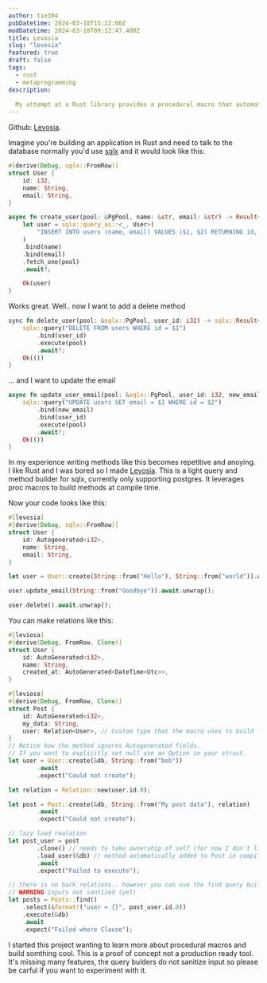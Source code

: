 ```yaml
---
author: tie304 
pubDatetime: 2024-03-18T15:22:00Z
modDatetime: 2024-03-18T09:12:47.400Z
title: Levosia 
slug: "levosia" 
featured: true
draft: false
tags:
  - rust
  - metaprogramming
description:
 
  My attempt at a Rust library provides a procedural macro that automatically generates CRUD operations and query builder methods for structs representing database entities,
---
```

Github: [Levosia](https://github.com/tie304/leviosa).

Imagine you're building an application in Rust and need to talk to the database normally you'd use [sqlx](https://github.com/launchbadge/sqlx) and it would look like this:
```rust
#[derive(Debug, sqlx::FromRow)]
struct User {
    id: i32,
    name: String,
    email: String,
}

async fn create_user(pool: &PgPool, name: &str, email: &str) -> Result<User, sqlx::Error> {
    let user = sqlx::query_as::<_, User>(
        "INSERT INTO users (name, email) VALUES ($1, $2) RETURNING id, name, email",
    )
    .bind(name)
    .bind(email)
    .fetch_one(pool)
    .await?;

    Ok(user)
}

```
Works great. Well.. now I want to add a delete method

```rust 
sync fn delete_user(pool: &sqlx::PgPool, user_id: i32) -> sqlx::Result<()> {
    sqlx::query("DELETE FROM users WHERE id = $1")
        .bind(user_id)
        .execute(pool)
        .await?;
    Ok(())
}
```

... and I want to update the email


```rust
async fn update_user_email(pool: &sqlx::PgPool, user_id: i32, new_email: &str) -> sqlx::Result<()> {
    sqlx::query("UPDATE users SET email = $1 WHERE id = $2")
        .bind(new_email)
        .bind(user_id)
        .execute(pool)
        .await?;
    Ok(())
}
```

In my experience writing methods like this becomes repetitive and anoying. I like Rust and I was bored so I made [Levosia](https://github.com/tie304/leviosa).
This is a light query and method builder for sqlx, currently only supporting postgres. It leverages proc macros to build methods at compile time.  


Now your code looks like this:

```rust
#[levosia]
#[derive(Debug, sqlx::FromRow)]
struct User {
    id: Autogenerated<i32>,
    name: String,
    email: String,
}

let user = User::create(String::from("Hello"), String::from("world")).await.unwrap();

user.update_email(String::from("Goodbye")).await.unwrap();

user.delete().await.unwrap();


```


You can make relations like this:

```rust
#[leviosa]
#[derive(Debug, FromRow, Clone)]
struct User {
    id: AutoGenerated<i32>,
    name: String,
    created_at: AutoGenerated<DateTime<Utc>>, 
}

#[leviosa]
#[derive(Debug, FromRow, Clone)]
struct Post {
    id: AutoGenerated<i32>,
    my_data: String,
    user: Relation<User>, // Custom type that the macro uses to build lazy loading methods
}
// Notice how the method ignores Autogenerated fields. 
// If you want to explicitly set null use an Option in your struct.
let user = User::create(&db, String::from("bob")) 
        .await
        .expect("Could not create");

let relation = Relation::new(user.id.0); 

let post = Post::create(&db, String::from("My post data"), relation)
        .await
        .expect("Could not create");

// lazy load realation
let post_user = post
        .clone() // needs to take ownership of self (for now I don't like this)
        .load_user(&db) // method automatically added to Post in compile time. 
        .await
        .expect("Failed to execute");

// there is no back relations.. however you can use the find query builder. 
// WARNING inputs not santized (yet) 
let posts = Posts::find()
    .select(&format!("user = {}", post_user.id.0))
    .execute(&db)
    .await
    .expect("Failed where Clause");
```


I started this project wanting to learn more about procedural macros and build somthing cool.
This is a proof of concept not a production ready tool. It's missing many features, the query bulders do not sanitize input so please be carful if you want to experiment with it. 
